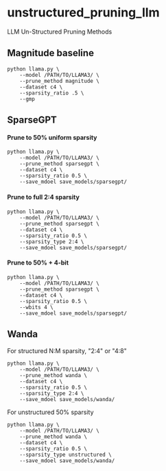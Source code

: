 # unstructured_pruning_llm
LLM Un-Structured Pruning Methods

## Magnitude baseline
```
python llama.py \
    --model /PATH/TO/LLAMA3/ \
    --prune_method magnitude \
    --dataset c4 \
    --sparsity_ratio .5 \
    --gmp
```

## SparseGPT
#### Prune to 50\% uniform sparsity
```
python llama.py \
    --model /PATH/TO/LLAMA3/ \
    --prune_method sparsegpt \
    --dataset c4 \
    --sparsity_ratio 0.5 \
    --save_mdoel save_models/sparsegpt/
```
#### Prune to full 2:4 sparsity
```
python llama.py \
    --model /PATH/TO/LLAMA3/ \
    --prune_method sparsegpt \
    --dataset c4 \
    --sparsity_ratio 0.5 \
    --sparsity_type 2:4 \
    --save_mdoel save_models/sparsegpt/
```
#### Prune to 50\% + 4-bit
```
python llama.py \
    --model /PATH/TO/LLAMA3/ \
    --prune_method sparsegpt \
    --dataset c4 \
    --sparsity_ratio 0.5 \
    --wbits 4 \
    --save_mdoel save_models/sparsegpt/
```


## Wanda
For structured N:M sparsity, "2:4" or "4:8"
```
python llama.py \
    --model /PATH/TO/LLAMA3/ \
    --prune_method wanda \
    --dataset c4 \
    --sparsity_ratio 0.5 \
    --sparsity_type 2:4 \
    --save_mdoel save_models/wanda/ 
```

For unstructured 50% sparsity
```
python llama.py \
    --model /PATH/TO/LLAMA3/ \
    --prune_method wanda \
    --dataset c4 \
    --sparsity_ratio 0.5 \
    --sparsity_type unstructured \
    --save_mdoel save_models/wanda/ 
```